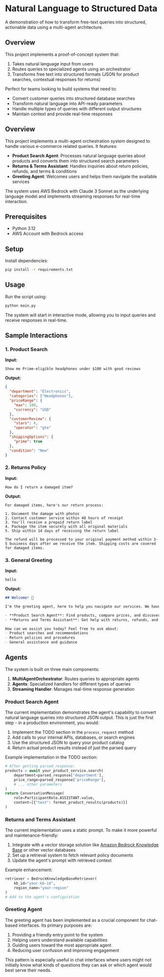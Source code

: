 # Natural Language to Structured Data

A demonstration of how to transform free-text queries into structured, actionable data using a multi-agent architecture.

## Overview

This project implements a proof-of-concept system that:
1. Takes natural language input from users
2. Routes queries to specialized agents using an orchestrator
3. Transforms free text into structured formats (JSON for product searches, contextual responses for returns)

Perfect for teams looking to build systems that need to:
- Convert customer queries into structured database searches
- Transform natural language into API-ready parameters
- Handle multiple types of queries with different output structures
- Maintain context and provide real-time responses

## Overview

This project implements a multi-agent orchestration system designed to handle various e-commerce related queries. It features:

- **Product Search Agent**: Processes natural language queries about products and converts them into structured search parameters
- **Returns & Terms Assistant**: Handles inquiries about return policies, refunds, and terms & conditions
- **Greeting Agent**: Welcomes users and helps them navigate the available services

The system uses AWS Bedrock with Claude 3 Sonnet as the underlying language model and implements streaming responses for real-time interaction.

## Prerequisites

- Python 3.12
- AWS Account with Bedrock access

## Setup

Install dependencies:
   ```bash
   pip install -r requirements.txt
   ```

## Usage

Run the script using:

```bash
python main.py
```

The system will start in interactive mode, allowing you to input queries and receive responses in real-time.

## Sample Interactions

### 1. Product Search

**Input:**
```
Show me Prime-eligible headphones under $100 with good reviews
```

**Output:**
```json
{
  "department": "Electronics",
  "categories": ["Headphones"],
  "priceRange": {
    "max": 100,
    "currency": "USD"
  },
  "customerReview": {
    "stars": 4,
    "operator": "gte"
  },
  "shippingOptions": {
    "prime": true
  },
  "condition": "New"
}
```

### 2. Returns Policy

**Input:**
```
How do I return a damaged item?
```

**Output:**
```
For damaged items, here's our return process:

1. Document the damage with photos
2. Contact customer service within 48 hours of receipt
3. You'll receive a prepaid return label
4. Package the item securely with all original materials
5. Ship within 14 days of receiving the return label

The refund will be processed to your original payment method within 3-5 business days after we receive the item. Shipping costs are covered for damaged items.
```

### 3. General Greeting

**Input:**
```
hello
```

**Output:**
```markdown
## Welcome! 👋

I'm the greeting agent, here to help you navigate our services. We have several specialized agents available:

- **Product Search Agent**: Find products, compare prices, and discover deals
- **Returns and Terms Assistant**: Get help with returns, refunds, and policies

How can we assist you today? Feel free to ask about:
- Product searches and recommendations
- Return policies and procedures
- General assistance and guidance
```

## Agents

The system is built on three main components:

1. **MultiAgentOrchestrator**: Routes queries to appropriate agents
2. **Agents**: Specialized handlers for different types of queries
3. **Streaming Handler**: Manages real-time response generation


### Product Search Agent
The current implementation demonstrates the agent's capability to convert natural language queries into structured JSON output. This is just the first step - in a production environment, you would:

1. Implement the TODO section in the `process_request` method
2. Add calls to your internal APIs, databases, or search engines
3. Use the structured JSON to query your product catalog
4. Return actual product results instead of just the parsed query

Example implementation in the TODO section:
```python
# After getting parsed_response:
products = await your_product_service.search(
    department=parsed_response['department'],
    price_range=parsed_response['priceRange'],
    # ... other parameters
)
return ConversationMessage(
    role=ParticipantRole.ASSISTANT.value,
    content=[{"text": format_product_results(products)}]
)
```

### Returns and Terms Assistant
The current implementation uses a static prompt. To make it more powerful and maintenance-friendly:

1. Integrate with a vector storage solution like [Amazon Bedrock Knowledge Base](https://docs.aws.amazon.com/bedrock/latest/userguide/knowledge-base.html) or other vector databases
2. Set up a retrieval system to fetch relevant policy documents
3. Update the agent's prompt with retrieved context

Example enhancement:
```python
retriever = BedrockKnowledgeBaseRetriever(
    kb_id="your-kb-id",
    region_name="your-region"
)
# Add to the agent's configuration
```

### Greeting Agent
The greeting agent has been implemented as a crucial component for chat-based interfaces. Its primary purposes are:

1. Providing a friendly entry point to the system
2. Helping users understand available capabilities
3. Guiding users toward the most appropriate agent
4. Reducing user confusion and improving engagement

This pattern is especially useful in chat interfaces where users might not initially know what kinds of questions they can ask or which agent would best serve their needs.

